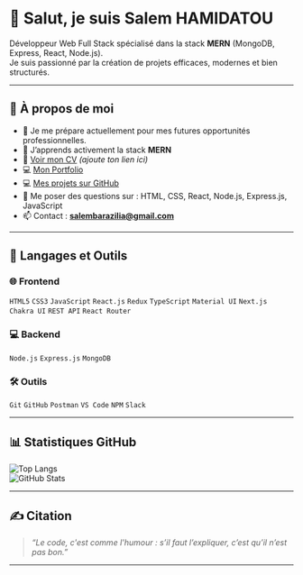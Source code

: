 # 👋 Salut, je suis Salem HAMIDATOU

Développeur Web Full Stack spécialisé dans la stack **MERN** (MongoDB, Express, React, Node.js).  
Je suis passionné par la création de projets efficaces, modernes et bien structurés.

---

## 💫 À propos de moi

- 🔭 Je me prépare actuellement pour mes futures opportunités professionnelles.  
- 🌱 J’apprends activement la stack **MERN**  
- 📄 [Voir mon CV](#) *(ajoute ton lien ici)*  
- 💻 [Mon Portfolio](https://devfolio-sh.netlify.app/)  
- 💻 [Mes projets sur GitHub](https://github.com/sa-loup)  
- 💬 Me poser des questions sur : HTML, CSS, React, Node.js, Express.js, JavaScript  
- 📫 Contact : **salembarazilia@gmail.com**

---

## 🚀 Langages et Outils

### 🌐 Frontend

<p>
  <kbd><code>HTML5</code></kbd>
  <kbd><code>CSS3</code></kbd>
  <kbd><code>JavaScript</code></kbd>
  <kbd><code>React.js</code></kbd>
  <kbd><code>Redux</code></kbd>
  <kbd><code>TypeScript</code></kbd>
  <kbd><code>Material UI</code></kbd>
  <kbd><code>Next.js</code></kbd>
  <kbd><code>Chakra UI</code></kbd>
  <kbd><code>REST API</code></kbd>
  <kbd><code>React Router</code></kbd>
</p>

### 💻 Backend

<p>
  <kbd><code>Node.js</code></kbd>
  <kbd><code>Express.js</code></kbd>
  <kbd><code>MongoDB</code></kbd>
</p>

### 🛠️ Outils

<p>
  <kbd><code>Git</code></kbd>
  <kbd><code>GitHub</code></kbd>
  <kbd><code>Postman</code></kbd>
  <kbd><code>VS Code</code></kbd>
  <kbd><code>NPM</code></kbd>
  <kbd><code>Slack</code></kbd>
</p>

---

## 📊 Statistiques GitHub

![Top Langs](https://github-readme-stats.vercel.app/api/top-langs/?username=salembarazilia&layout=compact)  
![GitHub Stats](https://github-readme-stats.vercel.app/api?username=salembarazilia&show_icons=true&theme=default)

---

## ✍️ Citation

> *“Le code, c'est comme l'humour : s’il faut l’expliquer, c’est qu’il n’est pas bon.”*

---
